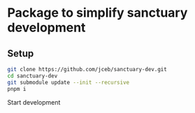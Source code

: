 # Package to simplify sanctuary development

## Setup

```bash
git clone https://github.com/jceb/sanctuary-dev.git
cd sanctuary-dev
git submodule update --init --recursive
pnpm i
```

Start development
